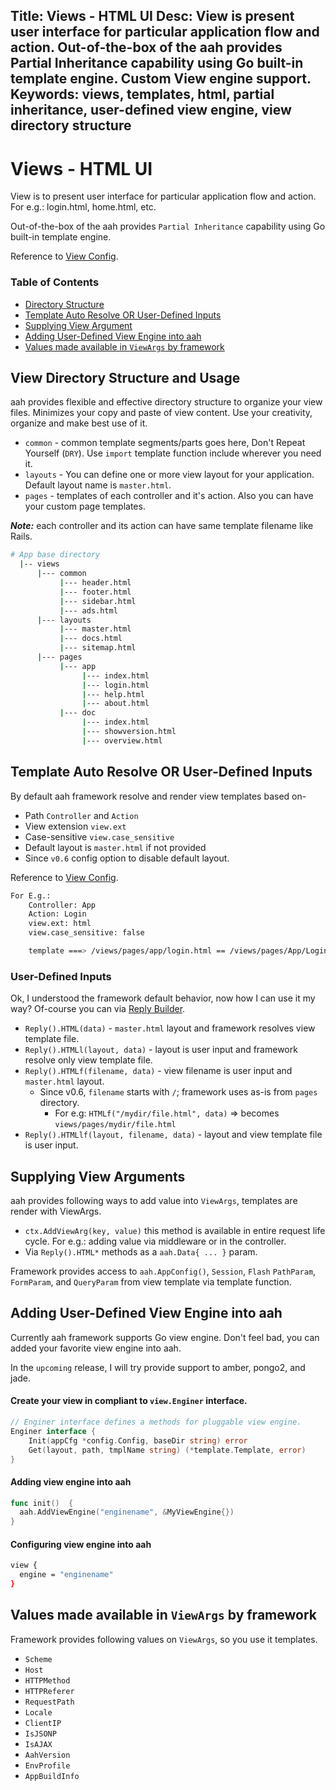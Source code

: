 Title: Views - HTML UI
Desc: View is present user interface for particular application flow and action. Out-of-the-box of the aah provides Partial Inheritance capability using Go built-in template engine. Custom View engine support.
Keywords: views, templates, html, partial inheritance, user-defined view engine, view directory structure
---
# Views - HTML UI

View is to present user interface for particular application flow and action. For e.g.: login.html, home.html, etc.

Out-of-the-box of the aah provides `Partial Inheritance` capability using Go built-in template engine.

Reference to [View Config](app-config.html#section-view).

### Table of Contents

  * [Directory Structure](#view-directory-structure-and-usage)
  * [Template Auto Resolve OR User-Defined Inputs](#template-auto-resolve-or-user-defined-inputs)
  * [Supplying View Argument](#supplying-view-arguments)
  * [Adding User-Defined View Engine into aah](#adding-user-defined-view-engine-into-aah)
  * [Values made available in `ViewArgs` by framework](#)


## View Directory Structure and Usage

aah provides flexible and effective directory structure to organize your view files. Minimizes your copy and paste of view content. Use your creativity, organize and make best use of it.

  * `common` - common template segments/parts goes here, Don't Repeat Yourself (`DRY`). Use `import` template function include wherever you need it.
  * `layouts` - You can define one or more view layout for your application. Default layout name is `master.html`.
  * `pages` - templates of each controller and it's action. Also you can have your custom page templates.

***Note:*** each controller and its action can have same template filename like Rails.

```bash
# App base directory
  |-- views
      |--- common
           |--- header.html
           |--- footer.html
           |--- sidebar.html
           |--- ads.html
      |--- layouts
           |--- master.html
           |--- docs.html
           |--- sitemap.html
      |--- pages
           |--- app
                |--- index.html
                |--- login.html
                |--- help.html
                |--- about.html
           |--- doc
                |--- index.html
                |--- showversion.html
                |--- overview.html
```

## Template Auto Resolve OR User-Defined Inputs

By default aah framework resolve and render view templates based on-

  * Path `Controller` and `Action`
  * View extension `view.ext`
  * Case-sensitive `view.case_sensitive`
  * Default layout is `master.html` if not provided
  * Since `v0.6` config option to disable default layout.

Reference to [View Config](app-config.html#section-view).

```bash
For E.g.:
    Controller: App
    Action: Login
    view.ext: html
    view.case_sensitive: false

    template ===> /views/pages/app/login.html == /views/pages/App/Login.html
```

### User-Defined Inputs

Ok, I understood the framework default behavior, now how I can use it my way? Of-course you can via [Reply Builder](reply.html#response-content).

  * `Reply().HTML(data)` - `master.html` layout and framework resolves view template file.
  * `Reply().HTMLl(layout, data)` - layout is user input and framework resolve only view template file.
  * `Reply().HTMLf(filename, data)` - view filename is user input and `master.html` layout.
      - Since v0.6, `filename` starts with `/`; framework uses as-is from `pages` directory.
          - For e.g: `HTMLf("/mydir/file.html", data)` => becomes `views/pages/mydir/file.html`
  * `Reply().HTMLlf(layout, filename, data)` - layout and view template file is user input.

## Supplying View Arguments

aah provides following ways to add value into `ViewArgs`, templates are render with ViewArgs.

  * `ctx.AddViewArg(key, value)` this method is available in entire request life cycle. For e.g.: adding value via middleware or in the controller.
  * Via `Reply().HTML*` methods as a `aah.Data{ ... }` param.

Framework provides access to `aah.AppConfig()`, `Session`, `Flash` `PathParam`, `FormParam`, and `QueryParam` from view template via template function.

## Adding User-Defined View Engine into aah

Currently aah framework supports Go view engine. Don't feel bad, you can added your favorite view engine into aah.

In the `upcoming` release, I will try provide support to amber, pongo2, and jade.

#### Create your view in compliant to `view.Enginer` interface.

```go
// Enginer interface defines a methods for pluggable view engine.
Enginer interface {
	Init(appCfg *config.Config, baseDir string) error
	Get(layout, path, tmplName string) (*template.Template, error)
}
```

#### Adding view engine into aah

```go
func init()  {
  aah.AddViewEngine("enginename", &MyViewEngine{})
}
```

#### Configuring view engine into aah

```bash
view {
  engine = "enginename"
}
```

## Values made available in `ViewArgs` by framework

Framework provides following values on `ViewArgs`, so you use it templates.

  * `Scheme`
  * `Host`
  * `HTTPMethod`
  * `HTTPReferer`
  * `RequestPath`
  * `Locale`
  * `ClientIP`
  * `IsJSONP`
  * `IsAJAX`
  * `AahVersion`
  * `EnvProfile`
  * `AppBuildInfo`
